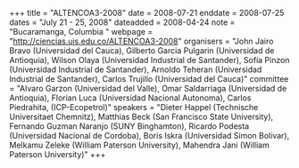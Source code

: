 +++
title = "ALTENCOA3-2008"
date = 2008-07-21
enddate = 2008-07-25
dates = "July 21 - 25, 2008"
dateadded = 2008-04-24
note = "Bucaramanga, Columbia
"
webpage = "http://ciencias.uis.edu.co/ALTENCOA3-2008"
organisers = "John Jairo Bravo (Universidad del Cauca), Gilberto Garcia Pulgarin (Universidad de Antioquia), Wilson Olaya (Universidad Industrial de Santander), Sofía Pinzon (Universidad Industrial de Santander), Arnoldo Teheran (Universidad Industrial de Santander), Carlos Trujillo (Universidad del Cauca)"
committee = "Alvaro Garzon (Universidad del Valle), Omar Saldarriaga (Universidad de Antioquia), Florian Luca (Universidad Nacional Autonoma), Carlos Piedrahita, (ICP-Ecopetrol)"
speakers = "Dieter Happel (Technische Universitaet Chemnitz), Matthias Beck (San Francisco State University), Fernando Guzman Naranjo (SUNY Binghamton), Ricardo Podesta (Universidad Nacional de Cordoba), Boris Iskra (Universidad Simon Bolivar), 
Melkamu Zeleke (William Paterson University), Mahendra Jani (William Paterson University)"
+++
